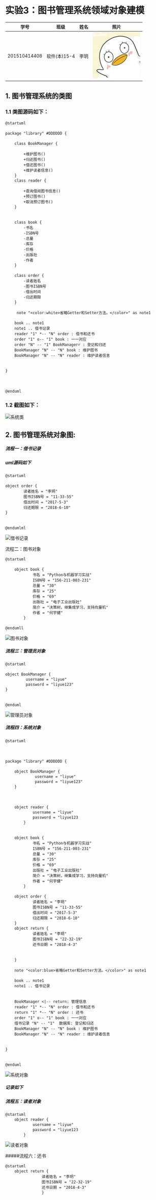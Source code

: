 # 实验3：图书管理系统领域对象建模
|学号|班级|姓名|照片|
|:-------:|:-------------: | :----------:|:---:|
|201510414408|软件(本)15-4|李玥|![flow1](../myself.jpg)|
## 1. 图书管理系统的类图

### 1.1 类图源码如下：
```
@startuml

package "library" #DDDDDD {

	class BookManager {

		+维护图书()
		+归还图书()
		+借还图书()
		+维护读者信息()
	}
	class reader {

		+查询借阅图书信息()
		+预订图书()
		+取消预订图书()
	}


	class book {
	 	-书名
	 	-ISBN号
	 	-总量
	 	-库存
	 	-价格
	 	-出版社
	 	-作者
	}

	class order {
	 	-读者姓名
	 	-图书ISBN号
	 	-借出时间
	 	-归还期限
	}

	 note "<color:white>省略Getter和Setter方法。</color>" as note1

	book .. note1
	note1 .. 借书记录
	reader "1" *-- "N" order : 借书和还书
	order "1" o-- "1" book : 一一对应
	order "N" -- "1" BookManagerr : 登记和归还
	BookManager "N" -- "N" book : 维护图书
	BookManager "N" -- "N" reader : 维护读者信息


}



@enduml
````
### 1.2 截图如下：
![系统类](https://github.com/liyue0408/is_analysis/blob/master/test3/%E7%B3%BB%E7%BB%9F%E7%B1%BB.png)

## 2. 图书管理系统对象图:
##### 流程一：借书记录
##### uml源码如下
````
@startuml

object order {
	 	读者姓名 = "李玥"
	 	图书ISBN号 = "11-33-55"
	 	借出时间 = "2017-5-3"
	 	归还期限 = "2018-6-10"
}


@endumlml

````
![借书记录](https://github.com/liyue0408/is_analysis/blob/master/test3/%E5%80%9F%E4%B9%A6%E8%AE%B0%E5%BD%95.PNG)


流程二：图书对象
````
@startuml

	object book {
    	 	书名 = "Python与机器学习实战"
    	 	ISBN号 = "156-211-003-231"
    	 	总量 = "30"
    	 	库存 = "25"
    	 	价格 = "69"
    	 	出版社 = "电子工业出版社"
    	 	简介 = "决策树，继集成学习，支持向量机"
    	 	作者 = "何宇健"
    	}

@endumll
````
![图书对象](https://github.com/liyue0408/is_analysis/blob/master/test3/%E5%9B%BE%E4%B9%A6%E5%AF%B9%E8%B1%A1.PNG)




##### 流程三：管理员对象

````
@startuml

object BookManager {
		 username = "liyue"
		 password = "liyue123"
}


@enduml
````
![管理员对象](https://github.com/liyue0408/is_analysis/blob/master/test3/%E7%AE%A1%E7%90%86%E5%91%98%E5%AF%B9%E8%B1%A1.png)



##### 流程四：系统对象

````
@startuml



package "library" #DDDDDD {

	object BookManager {
    		 username = "liyue"
    		 password = "liyue123"
    }



	object reader {
    	 	username = "liyue"
    		password = "liyue123
    	}


	object book {
    	 	书名 = "Python与机器学习实战"
    	 	ISBN号 = "156-211-003-231"
    	 	总量 = "30"
    	 	库存 = "25"
    	 	价格 = "69"
    	 	出版社 = "电子工业出版社"
    	 	简介 = "决策树，继集成学习，支持向量机"
    	 	作者 = "何宇健"
    	}

	object order {
    	 	读者姓名 = "李玥"
    	 	图书ISBN号 = "11-33-55"
    	 	借出时间 = "2017-5-3"
    	 	归还期限 = "2018-6-10"
    }
    object return {
            读者姓名 = "李玥"
            图书ISBN号 = "22-32-19"
            还书日期 = "2018-4-3"


    }

	note "<color:blue>省略Getter和Setter方法。</color>" as note1

	book .. note1
	note1 .. 借书记录


	BookManager <|-- return: 管理信息
	reader "1" *-- "N" order : 借书和还书
	return "1" *-- "N" order : 还书
	order "1" o-- "1" book : 一一对应
	借书记录 "N" -- "1"  数据库: 登记和归还
	BookManager "N" -- "N" book : 维护图书
	BookManager "N" -- "N" reader : 维护读者信息


}


@enduml
````

![系统对象](https://github.com/liyue0408/is_analysis/blob/master/test3/%E7%B3%BB%E7%BB%9F%E5%AF%B9%E8%B1%A1.png)

##### 记录如下


##### 流程五：读者对象

````
@startuml
	object reader {
    	 	username = "liyue"
    		password = "liyue123
    	}
````
![读者对象](https://github.com/liyue0408/is_analysis/blob/master/test3/%E8%AF%BB%E8%80%85%E5%AF%B9%E8%B1%A1.puml)

#####流程六：还书
````
@startuml
	object return {
                读者姓名 = "李玥"
                图书ISBN号 = "22-32-19"
                还书日期 = "2018-4-3"
                }
````

